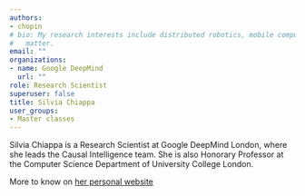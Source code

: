 ```yaml
---
authors:
- chopin
# bio: My research interests include distributed robotics, mobile computing and programmable
#   matter.
email: ""
organizations:
- name: Google DeepMind
  url: ""
role: Research Scientist
superuser: false
title: Silvia Chiappa
user_groups:
- Master classes
---
```


Silvia Chiappa is a  Research Scientist at Google DeepMind London, where she leads the Causal Intelligence team. She is also  Honorary Professor at the Computer Science Department of University College London.

More to know on [her personal website](https://csilviavr.github.io/)
